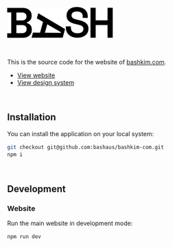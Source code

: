 <img src="packages/design-system/src/brand/InlineLogo/inline-logo.svg" width="252" height="72" />

&nbsp;

This is the source code for the website of [bashkim.com](https://www.bashkim.com).

- [View website](https://www.bashkim.com/)
- [View design system](https://ui.bashkim.com/)

&nbsp;

## Installation

You can install the application on your local system:

```bash
git checkout git@github.com:bashaus/bashkim-com.git
npm i
```

&nbsp;

## Development

### Website

Run the main website in development mode:

```bash
npm run dev
```
